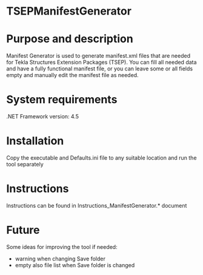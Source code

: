 # TSEPManifestGenerator

Purpose and description
=======================

Manifest Generator is used to generate manifest.xml files that are needed for Tekla Structures Extension Packages (TSEP). You can fill all needed data and have a fully functional manifest file, or you can leave some or all fields empty and manually edit the manifest file as needed.

System requirements
===================

.NET Framework version:	4.5

Installation
============

Copy the executable and Defaults.ini file to any suitable location and run the tool separately

Instructions
============

Instructions can be found in Instructions_ManifestGenerator.* document

Future
======

Some ideas for improving the tool if needed:
- warning when changing Save folder
- empty also file list when Save folder is changed
